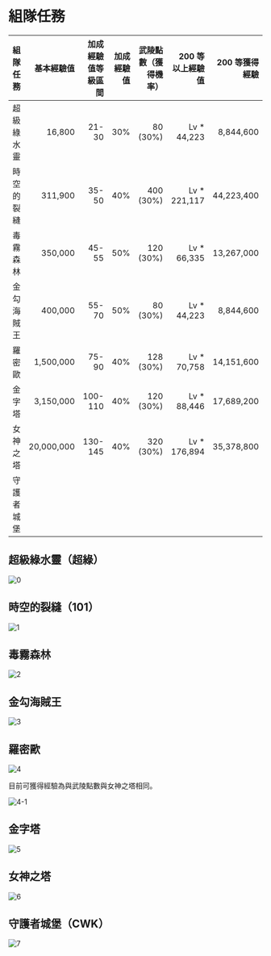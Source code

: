 # 組隊任務

| 組隊任務  | 基本經驗值      | 加成經驗值等級區間 | 加成經驗值 | 武陵點數（獲得機率） | 200 等以上經驗值   | 200 等獲得經驗   |
|-------|-----------:|----------:|------:|-----------:|-------------:|------------:|
| 超級綠水靈 | 16,800     | 21-30     | 30%   | 80 (30%)   | Lv * 44,223  | 8,844,600   |
| 時空的裂縫 | 311,900    | 35-50     | 40%   | 400 (30%)  | Lv * 221,117 | 44,223,400  |
| 毒霧森林  | 350,000    | 45-55     | 50%   | 120 (30%)  | Lv * 66,335  | 13,267,000  |
| 金勾海賊王 | 400,000    | 55-70     | 50%   | 80 (30%)   | Lv * 44,223  | 8,844,600   |
| 羅密歐   | 1,500,000  | 75-90     | 40%   | 128 (30%)  | Lv * 70,758  | 14,151,600  |
| 金字塔   | 3,150,000  | 100-110   | 40%   | 120 (30%)  | Lv * 88,446  | 17,689,200  |
| 女神之塔  | 20,000,000 | 130-145   | 40%   | 320 (30%)  | Lv * 176,894 | 35,378,800  |
| 守護者城堡 |            |           |       |            |              |             |

## 超級綠水靈（超綠）

![0](0.png)

## 時空的裂縫（101）

![1](1.png)

## 毒霧森林

![2](2.png)

## 金勾海賊王

![3](3.png)

## 羅密歐

![4](4.png)

目前可獲得經驗為與武陵點數與女神之塔相同。

![4-1](4-1.png)

## 金字塔

![5](5.png)

## 女神之塔

![6](6.png)

## 守護者城堡（CWK）

![7](7.png)
